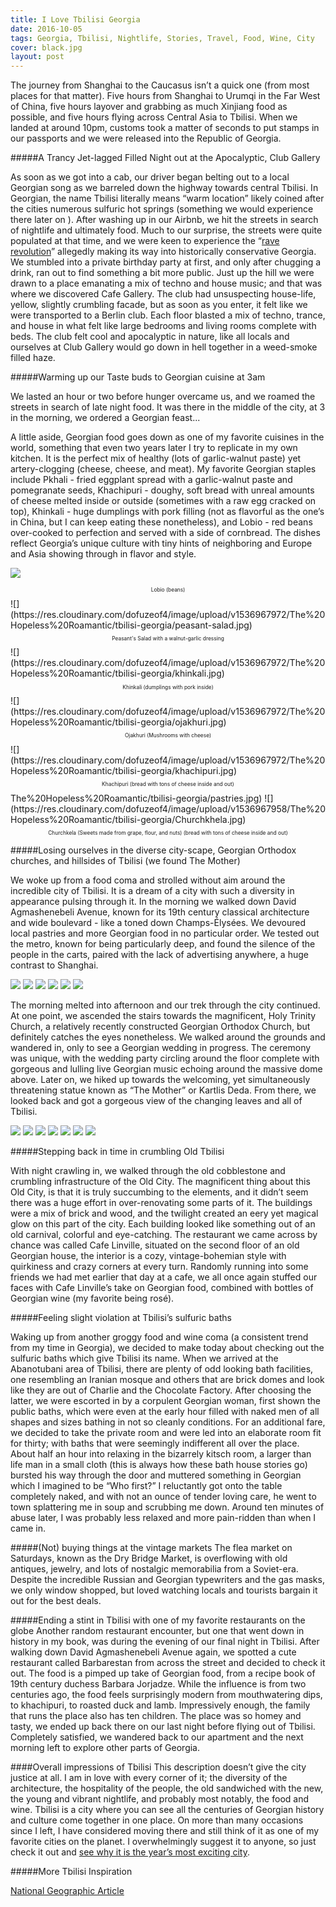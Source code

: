 ```yaml
---
title: I Love Tbilisi Georgia
date: 2016-10-05
tags: Georgia, Tbilisi, Nightlife, Stories, Travel, Food, Wine, City
cover: black.jpg
layout: post
---
```


The journey from Shanghai to the Caucasus isn’t a quick one (from most places for that matter). Five hours from Shanghai to Urumqi in the Far West of China, five hours layover and  grabbing as much Xinjiang food as possible, and five hours flying across Central Asia to Tbilisi. When we landed at around 10pm, customs took a matter of seconds to put stamps in our passports and we were released into the Republic of Georgia.

#####A Trancy Jet-lagged Filled Night out at the Apocalyptic, Club Gallery

As soon as we got into a cab, our driver began belting out to a local Georgian song as we barreled down the highway towards central Tbilisi. In Georgian, the name Tbilisi literally means “warm location” likely coined after the cities numerous sulfuric hot springs (something we would experience there later on ). After washing up in our Airbnb, we hit the streets in search of nightlife and ultimately food. Much to our surprise, the streets were quite populated at that time, and we were keen to experience the “[rave revolution](https://mixmag.net/read/georgias-rave-revolution-is-explored-in-a-new-documentary-news)” allegedly making its way into historically conservative Georgia. We stumbled into a private birthday party at first, and only after chugging a drink, ran out to find something a bit more public. Just up the hill we were drawn to a place emanating a mix of techno and house music; and that was where we discovered Cafe Gallery. The club had unsuspecting house-life, yellow, slightly crumbling facade, but as soon as you enter, it felt like we were transported to a Berlin club. Each floor blasted a mix of techno, trance, and house in what felt like large bedrooms and living rooms complete with beds. The club felt cool and apocalyptic in nature, like all locals and ourselves at Club Gallery would go down in hell together in a weed-smoke filled haze.

#####Warming up our Taste buds to Georgian cuisine at 3am

We lasted an hour or two before hunger overcame us, and we roamed the streets in search of late night food. It was there in the middle of the city, at 3 in the morning, we ordered a Georgian feast...

A little aside, Georgian food goes down as one of my favorite cuisines in the world, something that even two years later I try to replicate in my own kitchen. It is the perfect mix of healthy (lots of garlic-walnut paste) yet artery-clogging (cheese, cheese, and meat). My favorite Georgian staples include Pkhali - fried eggplant spread with a garlic-walnut paste and pomegranate seeds, Khachipuri - doughy, soft bread with unreal amounts of cheese melted inside or outside (sometimes with a raw egg cracked on top), Khinkali - huge dumplings with pork filling (not as flavorful as the one’s in China, but I can keep eating these nonetheless), and Lobio - red beans over-cooked to perfection and served with a side of cornbread. The dishes reflect Georgia’s unique culture with tiny hints of neighboring and Europe and Asia showing through in flavor and style.

![](https://res.cloudinary.com/dofuzeof4/image/upload/v1536967972/The%20Hopeless%20Roamantic/tbilisi-georgia/lobio.jpg)
<center><p style="font-size: .6em;">Lobio (beans)</p></center>
![](https://res.cloudinary.com/dofuzeof4/image/upload/v1536967972/The%20Hopeless%20Roamantic/tbilisi-georgia/peasant-salad.jpg)
<center><p style="font-size: .6em;">Peasant's Salad with a walnut-garlic dressing</p></center>
![](https://res.cloudinary.com/dofuzeof4/image/upload/v1536967972/The%20Hopeless%20Roamantic/tbilisi-georgia/khinkali.jpg)
<center><p style="font-size: .6em;">Khinkali (dumplings with pork inside)</p></center>
![](https://res.cloudinary.com/dofuzeof4/image/upload/v1536967972/The%20Hopeless%20Roamantic/tbilisi-georgia/ojakhuri.jpg)
<center><p style="font-size: .6em;">Ojakhuri (Mushrooms with cheese)</p></center>
![](https://res.cloudinary.com/dofuzeof4/image/upload/v1536967972/The%20Hopeless%20Roamantic/tbilisi-georgia/khachipuri.jpg)
<center><p style="font-size: .6em;">Khachipuri (bread with tons of cheese inside and out)</p></center>
The%20Hopeless%20Roamantic/tbilisi-georgia/pastries.jpg)
![](https://res.cloudinary.com/dofuzeof4/image/upload/v1536967958/The%20Hopeless%20Roamantic/tbilisi-georgia/Churchkhela.jpg)
<center><p style="font-size: .6em;">Churchkela (Sweets made from grape, flour, and nuts) (bread with tons of cheese inside and out)</p></center>


#####Losing ourselves in the diverse city-scape, Georgian Orthodox churches, and hillsides of Tbilisi (we found The Mother)

We woke up from a food coma and strolled without aim around the incredible city of Tbilisi. It is a dream of a city with such a diversity in appearance pulsing through it. In the morning we walked down David Agmashenebeli Avenue, known for its 19th century classical architecture and wide boulevard - like a toned down Champs-Élysées. We devoured local pastries and more Georgian food in no particular order. We tested out the metro, known for being particularly deep, and found the silence of the people in the carts,  paired with the lack of advertising anywhere, a huge contrast to Shanghai.

![](https://res.cloudinary.com/dofuzeof4/image/upload/v1536967972/The%20Hopeless%20Roamantic/tbilisi-georgia/architecture-David-Agmashenebeli.jpg)
![](https://res.cloudinary.com/dofuzeof4/image/upload/v1536967972/The%20Hopeless%20Roamantic/tbilisi-georgia/architecture-David-Agmashenebeli-2.jpg)
![](https://res.cloudinary.com/dofuzeof4/image/upload/v1536967972/The%20Hopeless%20Roamantic/tbilisi-georgia/architecture-David-Agmashenebeli-3.jpg)
![](https://res.cloudinary.com/dofuzeof4/image/upload/v1536967972/The%20Hopeless%20Roamantic/tbilisi-georgia/architecture-David-Agmashenebeli-4.jpg)
![](https://res.cloudinary.com/dofuzeof4/image/upload/v1536967972/The%20Hopeless%20Roamantic/tbilisi-georgia/architecture-David-Agmashenebeli-5.jpg)
![](https://res.cloudinary.com/dofuzeof4/image/upload/v1536967972/The%20Hopeless%20Roamantic/tbilisi-georgia/architecture-David-Agmashenebeli-6.jpg)

The morning melted into afternoon and our trek through the city continued. At one point, we ascended the stairs towards the magnificent, Holy Trinity Church, a relatively recently constructed Georgian Orthodox Church, but definitely catches the eyes nonetheless. We walked around the grounds and wandered in, only to see a Georgian wedding in progress. The ceremony was unique, with the wedding party circling around the floor complete with gorgeous and lulling live Georgian music echoing around the massive dome above. Later on, we hiked up towards the welcoming, yet simultaneously threatening statue known as “The Mother” or Kartlis Deda. From there, we looked back and got a gorgeous view of the changing leaves and all of Tbilisi.

![](https://res.cloudinary.com/dofuzeof4/image/upload/v1536967956/The%20Hopeless%20Roamantic/tbilisi-georgia/holy-trinity-church.jpg)
![](https://res.cloudinary.com/dofuzeof4/image/upload/v1536967956/The%20Hopeless%20Roamantic/tbilisi-georgia/holy-trinity-church-2.jpg)
![](https://res.cloudinary.com/dofuzeof4/image/upload/v1536967956/The%20Hopeless%20Roamantic/tbilisi-georgia/holy-trinity-church-3.jpg)
![](https://res.cloudinary.com/dofuzeof4/image/upload/v1536967956/The%20Hopeless%20Roamantic/tbilisi-georgia/georgian-flag.jpg)
![](https://res.cloudinary.com/dofuzeof4/image/upload/v1536967956/The%20Hopeless%20Roamantic/tbilisi-georgia/georgian-wedding.jpg)
![](https://res.cloudinary.com/dofuzeof4/image/upload/v1536967956/The%20Hopeless%20Roamantic/tbilisi-georgia/georgian-wedding-2.jpg)
![](https://res.cloudinary.com/dofuzeof4/image/upload/v1536967956/The%20Hopeless%20Roamantic/tbilisi-georgia/holy-trinity-church-4.jpg)


#####Stepping back in time in crumbling Old Tbilisi

With night crawling in, we walked through the old cobblestone and crumbling infrastructure of the Old City. The magnificent thing about this Old City, is that it is truly succumbing to the elements, and it didn’t seem there was a huge effort in over-renovating some parts of it. The buildings were a mix of brick and wood, and the twilight created an eery yet magical glow on this part of the city. Each building looked like something out of an old carnival, colorful and eye-catching. The restaurant we came across by chance was called Cafe Linville, situated on the second floor of an old Georgian house, the interior is a cozy, vintage-bohemian style with quirkiness and crazy corners at every turn. Randomly running into some friends we had met earlier that day at a cafe, we all once again stuffed our faces with Cafe Linville’s take on Georgian food, combined with bottles of Georgian wine (my favorite being rosé).



#####Feeling slight violation at Tbilisi’s sulfuric baths

Waking up from another groggy food and wine coma (a consistent trend from my time in Georgia), we decided to make today about checking out the sulfuric baths which give Tbilisi its name. When we arrived at the Abanotubani area of Tbilisi, there are plenty of odd looking bath facilities, one resembling an Iranian mosque and others that are brick domes and look like they are out of Charlie and the Chocolate Factory. After choosing the latter, we were escorted in by a corpulent Georgian woman, first shown the public baths, which were even at the early hour filled with naked men of all shapes and sizes bathing in not so cleanly conditions. For an additional fare, we decided to take the private room and were led into an elaborate room fit for thirty; with baths that were seemingly indifferent all over the place. About half an hour into relaxing in the bizarrely kitsch room, a larger than life man in a small cloth (this is always how these bath house stories go) bursted his way through the door and muttered something in Georgian which I imagined to be “Who first?” I reluctantly got onto the table completely naked, and with not an ounce of tender loving care, he went to town splattering me in soup and scrubbing me down. Around ten minutes of abuse later, I was probably less relaxed and more pain-ridden than when I came in.

#####(Not) buying things at the vintage markets
The flea market on Saturdays, known as the Dry Bridge Market, is overflowing with old antiques, jewelry, and lots of nostalgic memorabilia from a Soviet-era. Despite the incredible Russian and Georgian typewriters and the gas masks, we only window shopped, but loved watching locals and tourists bargain it out for the best deals.

#####Ending a stint in Tbilisi with one of my favorite restaurants on the globe
Another random restaurant encounter, but one that went down in history in my book, was during the evening of our final night in Tbilisi. After walking down David Agmashenebeli Avenue again, we spotted a cute restaurant called Barbarestan from across the street and decided to check it out. The food is a pimped up take of Georgian food, from a recipe book of 19th century duchess Barbara Jorjadze. While the influence is from two centuries ago, the food feels surprisingly modern from mouthwatering dips, to khachipuri, to roasted duck and lamb. Impressively enough, the family that runs the place also has ten children. The place was so homey and tasty, we ended up back there on our last night before flying out of Tbilisi. Completely satisfied, we wandered back to our apartment and the next morning left to explore other parts of Georgia.

####Overall impressions of Tbilisi
This description doesn’t give the city justice at all. I am in love with every corner of it; the diversity of the architecture, the hospitality of the people, the old sandwiched with the new, the young and vibrant nightlife, and probably most notably, the food and wine. Tbilisi is a city where you can see all the centuries of Georgian history and culture come together in one place. On more than many occasions since I left, I have considered moving there and still think of it as one of my favorite cities on the planet. I overwhelmingly suggest it to anyone, so just check it out and [see why it is the year’s most exciting city](https://www.forbes.com/sites/breannawilson/2018/09/05/berlin-is-out-tbilisi-is-in-georgias-capital-is-this-years-most-exciting-city/#67216e54479d).

#####More Tbilisi Inspiration

[National Geographic Article](https://www.nationalgeographic.com/travel/destinations/asia/georgia/why-tbilisi-is-one-of-my-favorite-cities-in-the-world-georgia/)


